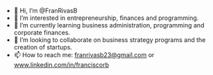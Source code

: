 - 👋 Hi, I’m @FranRivasB
- 👀 I’m interested in entrepreneurship, finances and programming.
- 🌱 I’m currently learning business administration, programming and corporate finances.
- 💞️ I’m looking to collaborate on business strategy programs and the creation of startups.
- 📫 How to reach me: franrivasb23@gmail.com or www.linkedin.com/in/franciscorb




<!---
FranRivasB/FranRivasB is a ✨ special ✨ repository because its `README.md` (this file) appears on your GitHub profile.
You can click the Preview link to take a look at your changes.
--->
